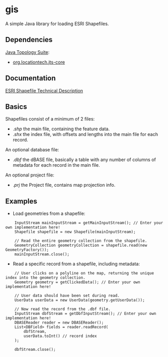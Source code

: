 # gis
A simple Java library for loading ESRI Shapefiles.

## Dependencies
[Java Topology Suite](https://github.com/locationtech/jts):
- [org.locationtech.jts-core](https://mvnrepository.com/artifact/org.locationtech.jts/jts-core)

## Documentation
[ESRI Shapefile Technical Description](./ShapefileTechnicalDescription.pdf)

## Basics
Shapefiles consist of a minimum of 2 files:
- ._shp_ the main file, containing the feature data.
- ._shx_ the index file, with offsets and lengths into the main file for each record.  

An optional database file:
- ._dbf_ the dBASE file, basically a table with any number of columns of metadata for each record in the main file.  

An optional project file:
- ._prj_ the Project file, contains map projection info.

## Examples
- Load geometries from a shapefile:
```
    InputStream mainInputStream = getMainInputStream(); // Enter your own implementation here!
    Shapefile shapefile = new Shapefile(mainInputStream);

    // Read the entire geometry collection from the shapefile.
    GeometryCollection geometryCollection = shapefile.read(new GeometryFactory());
    mainInputStream.close();
```
- Read a specific record from a shapefile, including metadata:
```
    // User clicks on a polyline on the map, returning the unique index into the geometry collection.
    Geometry geometry = getClickedData(); // Enter your own implementation here!

    // User data should have been set during read.
    UserData userData = new UserData(geometry.getUserData());

    // Now read the record from the .dbf file.
    InputStream dbfStream = getDbfInputStream(); // Enter your own implementation here!
    DBASEReader reader = new DBASEReader();
    List<DBField> fields = reader.readRecord(
        dbfStream, 
        userData.toInt() // record index
    );

    dbfStream.close();
```
